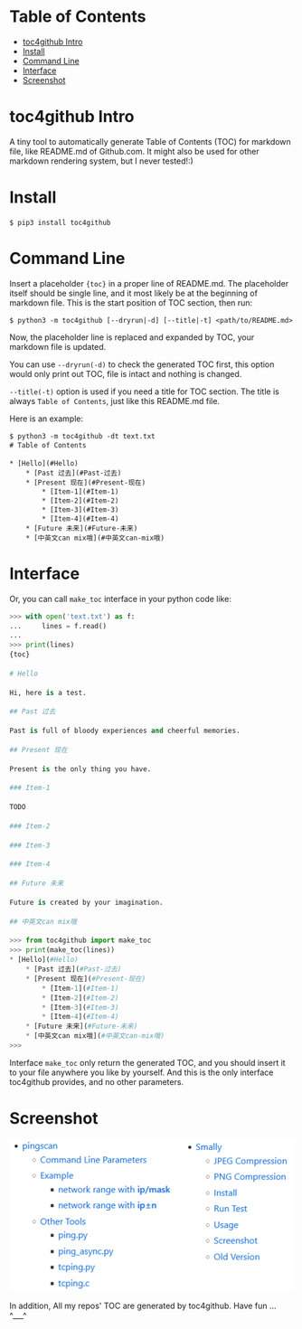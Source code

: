 # Table of Contents

* [toc4github Intro](#toc4github-Intro)
* [Install](#Install)
* [Command Line](#Command-Line)
* [Interface](#Interface)
* [Screenshot](#Screenshot)

# toc4github Intro

A tiny tool to automatically generate Table of Contents (TOC) for
markdown file, like README.md of Github.com. It might also be used
for other markdown rendering system, but I never tested!:)

# Install

``` shell
$ pip3 install toc4github
```

# Command Line

Insert a placeholder `{toc}` in a proper line of README.md. The
placeholder itself should be single line, and it most likely be
at the beginning of markdown file. This is the start position
of TOC section, then run:

``` shell
$ python3 -m toc4github [--dryrun|-d] [--title|-t] <path/to/README.md>
```

Now, the placeholder line is replaced and expanded by TOC,
your markdown file is updated.

You can use `--dryrun(-d)` to check the generated TOC first, this option
would only print out TOC, file is intact and nothing is changed.

`--title(-t)` option is used if you need a title for TOC section.
The title is always `Table of Contents`, just like this README.md file.

Here is an example:

``` shell
$ python3 -m toc4github -dt text.txt
# Table of Contents

* [Hello](#Hello)
    * [Past 过去](#Past-过去)
    * [Present 现在](#Present-现在)
        * [Item-1](#Item-1)
        * [Item-2](#Item-2)
        * [Item-3](#Item-3)
        * [Item-4](#Item-4)
    * [Future 未来](#Future-未来)
    * [中英文can mix哦](#中英文can-mix哦)
```

# Interface

Or, you can call `make_toc` interface in your python code like:

``` python
>>> with open('text.txt') as f:
...     lines = f.read()
...
>>> print(lines)
{toc}

# Hello

Hi, here is a test.

## Past 过去

Past is full of bloody experiences and cheerful memories.

## Present 现在

Present is the only thing you have.

### Item-1

TODO

### Item-2

### Item-3

### Item-4

## Future 未来

Future is created by your imagination.

## 中英文can mix哦

>>> from toc4github import make_toc
>>> print(make_toc(lines))
* [Hello](#Hello)
    * [Past 过去](#Past-过去)
    * [Present 现在](#Present-现在)
        * [Item-1](#Item-1)
        * [Item-2](#Item-2)
        * [Item-3](#Item-3)
        * [Item-4](#Item-4)
    * [Future 未来](#Future-未来)
    * [中英文can mix哦](#中英文can-mix哦)
>>>
```

Interface `make_toc` only return the generated TOC, and you should
insert it to your file anywhere you like by yourself. And this
is the only interface toc4github provides, and no other parameters.

# Screenshot

![toc4github](/screenshot.png)

In addition, All my repos' TOC are generated by toc4github.
Have fun ... ^___^

